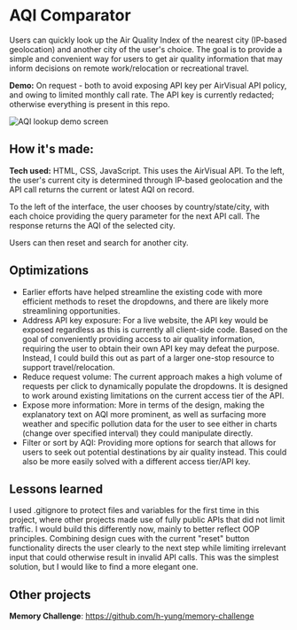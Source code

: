 # AQI Comparator
Users can quickly look up the Air Quality Index of the nearest city (IP-based geolocation) and another city of the user's choice. The goal is to provide a simple and convenient way for users to get air quality information that may inform decisions on remote work/relocation or recreational travel.

**Demo:** On request - both to avoid exposing API key per AirVisual API policy, and owing to limited monthly call rate. The API key is currently redacted; otherwise everything is present in this repo.

![AQI lookup demo screen](https://i.postimg.cc/zD74Ng75/aqi-demoscreen.jpg)

## How it's made:
**Tech used:** HTML, CSS, JavaScript.
This uses the AirVisual API. To the left, the user's current city is determined through IP-based geolocation and the API call returns the current or latest AQI on record. 

To the left of the interface, the user chooses by country/state/city, with each choice providing the query parameter for the next API call. The response returns the AQI of the selected city. 

Users can then reset and search for another city.

## Optimizations
* Earlier efforts have helped streamline the existing code with more efficient methods to reset the dropdowns, and there are likely more streamlining opportunities.
* Address API key exposure: For a live website, the API key would be exposed regardless as this is currently all client-side code. Based on the goal of conveniently providing access to air quality information, requiring the user to obtain their own API key may defeat the purpose. Instead, I could build this out as part of a larger one-stop resource to support travel/relocation.
* Reduce request volume: The current approach makes a high volume of requests per click to dynamically populate the dropdowns. It is designed to work around existing limitations on the current access tier of the API. 
* Expose more information: More in terms of the design, making the explanatory text on AQI more prominent, as well as surfacing more weather and specific pollution data for the user to see either in charts (change over specified interval) they could manipulate directly.
* Filter or sort by AQI: Providing more options for search that allows for users to seek out potential destinations by air quality instead. This could also be more easily solved with a different access tier/API key.

## Lessons learned
I used .gitignore to protect files and variables for the first time in this project, where other projects made use of fully public APIs that did not limit traffic.
I would build this differently now, mainly to better reflect OOP principles. 
Combining design cues with the current "reset" button functionality directs the user clearly to the next step while limiting irrelevant input that could otherwise result in invalid API calls. This was the simplest solution, but I would like to find a more elegant one.

## Other projects
**Memory Challenge**: https://github.com/h-yung/memory-challenge
